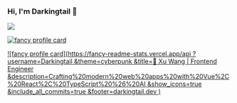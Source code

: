 ### Hi, I'm Darkingtail 👋

![](https://github-readme-stats.vercel.app/api?username=Darkingtail)

[![fancy profile card](https://fancy-readme-stats.vercel.app/api?username=Darkingtail&theme=beach&footer=your@email.com&show_icons=true&title=your%20name&description=your%20description&include_all_commits=true&show_icons=true)](https://github.com/maximjsx/fancy-readme-stats)

[![fancy profile card](https://fancy-readme-stats.vercel.app/api
?username=Darkingtail
&theme=cyberpunk
&title=🚀 Xu Wang | Frontend Engineer
&description=Crafting%20modern%20web%20apps%20with%20Vue%2C%20React%2C%20TypeScript%20%26%20AI
&show_icons=true
&include_all_commits=true
&footer=darkingtail.dev
)](https://github.com/Darkingtail)
